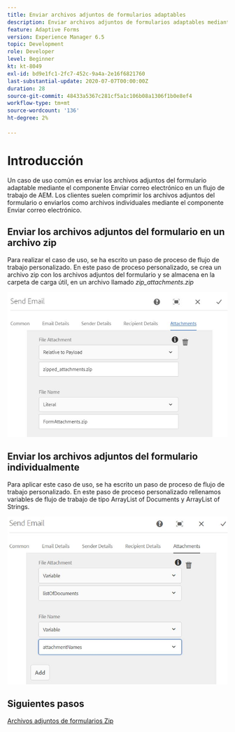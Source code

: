 ```yaml
---
title: Enviar archivos adjuntos de formularios adaptables
description: Enviar archivos adjuntos de formularios adaptables mediante el componente Enviar correo electrónico
feature: Adaptive Forms
version: Experience Manager 6.5
topic: Development
role: Developer
level: Beginner
kt: kt-8049
exl-id: bd9e1fc1-2fc7-452c-9a4a-2e16f6821760
last-substantial-update: 2020-07-07T00:00:00Z
duration: 28
source-git-commit: 48433a5367c281cf5a1c106b08a1306f1b0e8ef4
workflow-type: tm+mt
source-wordcount: '136'
ht-degree: 2%

---
```


# Introducción



Un caso de uso común es enviar los archivos adjuntos del formulario adaptable mediante el componente Enviar correo electrónico en un flujo de trabajo de AEM.
Los clientes suelen comprimir los archivos adjuntos del formulario o enviarlos como archivos individuales mediante el componente Enviar correo electrónico.

## Enviar los archivos adjuntos del formulario en un archivo zip

Para realizar el caso de uso, se ha escrito un paso de proceso de flujo de trabajo personalizado. En este paso de proceso personalizado, se crea un archivo zip con los archivos adjuntos del formulario y se almacena en la carpeta de carga útil, en un archivo llamado *zip_attachments.zip*

![send-form-attachments](assets/send-form-attachments.JPG)

## Enviar los archivos adjuntos del formulario individualmente

Para aplicar este caso de uso, se ha escrito un paso de proceso de flujo de trabajo personalizado. En este paso de proceso personalizado rellenamos variables de flujo de trabajo de tipo ArrayList of Documents y ArrayList of Strings.

![send-list-of-documents](assets/send-list-of-documents.JPG)

## Siguientes pasos

[Archivos adjuntos de formularios Zip](./custom-process-step.md)
